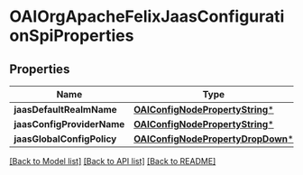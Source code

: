 # OAIOrgApacheFelixJaasConfigurationSpiProperties

## Properties
Name | Type | Description | Notes
------------ | ------------- | ------------- | -------------
**jaasDefaultRealmName** | [**OAIConfigNodePropertyString***](OAIConfigNodePropertyString.md) |  | [optional] 
**jaasConfigProviderName** | [**OAIConfigNodePropertyString***](OAIConfigNodePropertyString.md) |  | [optional] 
**jaasGlobalConfigPolicy** | [**OAIConfigNodePropertyDropDown***](OAIConfigNodePropertyDropDown.md) |  | [optional] 

[[Back to Model list]](../README.md#documentation-for-models) [[Back to API list]](../README.md#documentation-for-api-endpoints) [[Back to README]](../README.md)


